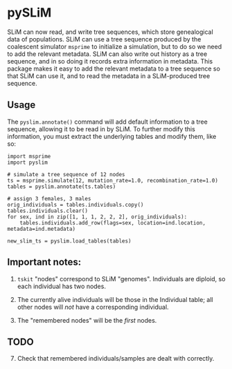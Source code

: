 # pySLiM

SLiM can now read, and write tree sequences, which store genealogical data of populations.
SLiM can use a tree sequence produced by the coalescent simulator `msprime` to initialize
a simulation, but to do so we need to add the relevant metadata. SLiM can also write out
history as a tree sequence, and in so doing it records extra information in metadata.
This package makes it easy to add the relevant metadata to a tree sequence so that SLiM
can use it, and to read the metadata in a SLiM-produced tree sequence.


## Usage

The `pyslim.annotate()` command will add default information to a tree sequence, allowing
it to be read in by SLiM. To further modify this information, you must extract the underlying
tables and modify them, like so:
```
import msprime
import pyslim

# simulate a tree sequence of 12 nodes
ts = msprime.simulate(12, mutation_rate=1.0, recombination_rate=1.0)
tables = pyslim.annotate(ts.tables)

# assign 3 females, 3 males
orig_individuals = tables.individuals.copy()
tables.individuals.clear()
for sex, ind in zip([1, 1, 1, 2, 2, 2], orig_individuals):
    tables.individuals.add_row(flags=sex, location=ind.location, metadata=ind.metadata)

new_slim_ts = pyslim.load_tables(tables)
```


## Important notes:

1. `tskit` "nodes" correspond to SLiM "genomes".  Individuals are diploid, so each individual has two nodes.

2. The currently alive individuals will be those in the Individual table; all other nodes will *not*
    have a corresponding individual.

3. The "remembered nodes" will be the *first* nodes.


## TODO

7. Check that remembered individuals/samples are dealt with correctly.
